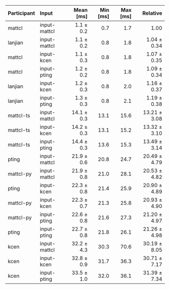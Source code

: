 | Participant | Input | Mean [ms] | Min [ms] | Max [ms] | Relative |
|:---|:---|---:|---:|---:|---:|
| mattcl | input-mattcl | 1.1 ± 0.2 | 0.7 | 1.7 | 1.00 |
| lanjian | input-mattcl | 1.1 ± 0.2 | 0.8 | 1.8 | 1.04 ± 0.34 |
| mattcl | input-kcen | 1.1 ± 0.3 | 0.8 | 1.8 | 1.07 ± 0.35 |
| mattcl | input-pting | 1.2 ± 0.2 | 0.8 | 1.8 | 1.09 ± 0.34 |
| lanjian | input-kcen | 1.2 ± 0.3 | 0.8 | 2.0 | 1.16 ± 0.37 |
| lanjian | input-pting | 1.3 ± 0.3 | 0.8 | 2.1 | 1.19 ± 0.38 |
| mattcl-ts | input-mattcl | 14.1 ± 0.3 | 13.1 | 15.6 | 13.21 ± 3.08 |
| mattcl-ts | input-kcen | 14.2 ± 0.3 | 13.1 | 15.2 | 13.32 ± 3.10 |
| mattcl-ts | input-pting | 14.4 ± 0.3 | 13.6 | 15.3 | 13.49 ± 3.14 |
| pting | input-mattcl | 21.9 ± 0.6 | 20.8 | 24.7 | 20.49 ± 4.79 |
| mattcl-py | input-mattcl | 21.9 ± 0.8 | 21.0 | 28.1 | 20.53 ± 4.82 |
| pting | input-kcen | 22.3 ± 0.8 | 21.4 | 25.9 | 20.90 ± 4.89 |
| mattcl-py | input-kcen | 22.3 ± 0.7 | 21.3 | 25.8 | 20.93 ± 4.90 |
| mattcl-py | input-pting | 22.6 ± 0.8 | 21.6 | 27.3 | 21.20 ± 4.97 |
| pting | input-pting | 22.7 ± 0.8 | 21.8 | 26.1 | 21.26 ± 4.98 |
| kcen | input-mattcl | 32.2 ± 4.3 | 30.3 | 70.6 | 30.19 ± 8.05 |
| kcen | input-kcen | 32.8 ± 0.9 | 31.7 | 36.3 | 30.71 ± 7.17 |
| kcen | input-pting | 33.5 ± 1.0 | 32.0 | 36.1 | 31.39 ± 7.34 |
